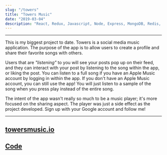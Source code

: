 ```yaml
---
slug: "/towers"
title: "Towers Music"
date: "2019-03-04"
description: "React, Redux, Javascript, Node, Express, MongoDB, Redis, Socket.io, Apple Musickit API, AWS, Semantic UI, CSS"
---
```

---

This is my biggest project to date. Towers is a social media music application. The purpose of the app is to allow users to create a profile and share their favorite songs with others. 

Users that are *"listening"* to you will see your posts pop up on their feed, and they can interact with your post by listening to the song within the app, or liking the post. You can listen to a full song if you have an Apple Music account by logging in within the app. If you don't have an Apple Music account, you can still use the app! You will just listen to a sample of the song when you press play instead of the entire song.

The intent of the app wasn't really so much to be a music player; it's more focused on the sharing aspect. The player was just a side effect as the project developed. Sign up with your Google account and follow me!

---
[towersmusic.io](https://towersmusic.io/dannyrangel)
---
[Code](https://github.com/danny-rangel/towers)
---